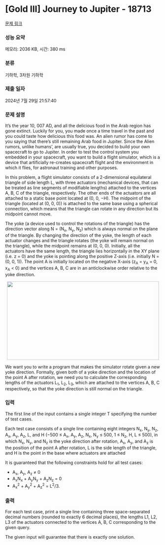 # [Gold III] Journey to Jupiter - 18713 

[문제 링크](https://www.acmicpc.net/problem/18713) 

### 성능 요약

메모리: 2036 KB, 시간: 380 ms

### 분류

기하학, 3차원 기하학

### 제출 일자

2024년 7월 29일 21:57:40

### 문제 설명

<p>It’s the year 10, 007 AD, and all the delicious food in the Arab region has gone extinct. Luckily for you, you made once a time travel in the past and you could taste how delicious this food was. An alien rumor has come to you saying that there’s still remaining Arab food in Jupiter. Since the Alien rumors, unlike humans’, are usually true, you decided to build your own spacecraft to go to Jupiter. In order to test the control system you embedded in your spacecraft, you want to build a flight simulator, which is a device that artificially re-creates spacecraft flight and the environment in which it flies, for astronaut training and other purposes.</p>

<p>In this problem, a flight simulator consists of a 2-dimensional equilateral triangle of side length L, with three actuators (mechanical devices, that can be treated as line segments of modifiable lengths) attached to the vertices A, B, C of the triangle, respectively. The other ends of the actuators are all attached to a static base point located at (0, 0, −H). The midpoint of the triangle (located at (0, 0, 0)) is attached to the same base using a spherical connection, which means that the triangle can rotate in any direction but its midpoint cannot move.</p>

<p>The yoke (a device used to control the rotations of the triangle) has the direction vector along N = (N<sub>x</sub>, N<sub>y</sub>, N<sub>z</sub>) which is always normal on the plane of the triangle. By changing the direction of the yoke, the length of each actuator changes and the triangle rotates (the yoke will remain normal on the triangle), while the midpoint remains at (0, 0, 0). Initially, all the actuators have the same length, the triangle lies horizontally in the XY plane (i.e. z = 0) and the yoke is pointing along the positive Z-axis (i.e. initially N = (0, 0, 1)). The point A is initially located on the negative X-axis (z<sub>A</sub> = y<sub>A</sub> = 0, x<sub>A</sub> < 0) and the vertices A, B, C are in an anticlockwise order relative to the yoke direction.</p>

<p style="text-align: center;"><img alt="" src="https://upload.acmicpc.net/595a3767-d7d8-4a0f-958d-fdba2791c65c/-/preview/" style="width: 493px; height: 254px;"></p>

<p>We want you to write a program that makes the simulator rotate given a new yoke direction. Formally, given both of a yoke direction and the location of the point A after rotation, we need you to calculate the corresponding lengths of the actuators L<sub>1</sub>, L<sub>2</sub>, L<sub>3</sub>, which are attached to the vertices A, B, C respectively, so that the yoke direction is still normal on the triangle.</p>

### 입력 

 <p>The first line of the input contains a single integer T specifying the number of test cases.</p>

<p>Each test case consists of a single line containing eight integers N<sub>x</sub>, N<sub>y</sub>, N<sub>z</sub>, A<sub>x</sub>, A<sub>y</sub>, A<sub>z</sub>, L, and H (−500 ≤ A<sub>x</sub>, A<sub>y</sub>, A<sub>z</sub>, N<sub>x</sub>, N<sub>y</sub> ≤ 500, 1 ≤ N<sub>z</sub>, H, L ≤ 500), in which N<sub>x</sub>, N<sub>y</sub>, and N<sub>z</sub> is the yoke direction after rotation, A<sub>x</sub>, A<sub>y</sub>, and A<sub>z</sub> is the position of the point A after rotation, L is the side length of the triangle, and H is the point in the base where actuators are attached</p>

<p>It is guaranteed that the following constraints hold for all test cases:</p>

<ul>
	<li>A<sub>x</sub>, A<sub>y</sub>, A<sub>z</sub> ≠ 0</li>
	<li>A<sub>x</sub>N<sub>x</sub> + A<sub>y</sub>N<sub>y</sub> + A<sub>z</sub>N<sub>z</sub> = 0</li>
	<li>A<sub>x</sub><sup>2</sup> + A<sub>y</sub><sup>2</sup> + A<sub>z</sub><sup>2</sup> = L<sup>2</sup>/3.</li>
</ul>

### 출력 

 <p>For each test case, print a single line containing three space-separated decimal numbers (rounded to exactly 6 decimal places), the lengths L1, L2, L3 of the actuators connected to the vertices A, B, C corresponding to the given query.</p>

<p>The given input will guarantee that there is exactly one solution.</p>

